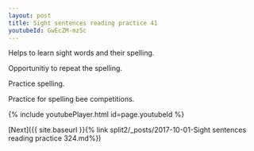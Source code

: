 ```yaml
---
layout: post
title: Sight sentences reading practice 41
youtubeId: GwEcZM-mz5c
---
```

 
 
Helps to learn sight words and their spelling.

Opportunitiy to repeat the spelling. 

Practice spelling. 
 
Practice for spelling bee competitions. 
 
{% include youtubePlayer.html id=page.youtubeId %}
 
 

[Next]({{ site.baseurl }}{% link  split2/_posts/2017-10-01-Sight sentences reading practice 324.md%})
 
